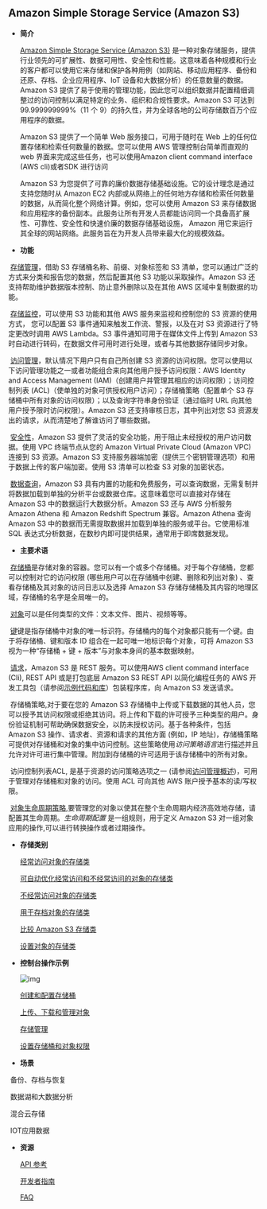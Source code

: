## Amazon Simple Storage Service (Amazon S3)

- **简介**

  [Amazon Simple Storage Service (Amazon S3)](https://docs.aws.amazon.com/s3/index.html) 是一种对象存储服务，提供行业领先的可扩展性、数据可用性、安全性和性能。这意味着各种规模和行业的客户都可以使用它来存储和保护各种用例（如网站、移动应用程序、备份和还原、存档、企业应用程序、IoT 设备和大数据分析）的任意数量的数据。Amazon S3 提供了易于使用的管理功能，因此您可以组织数据并配置精细调整过的访问控制以满足特定的业务、组织和合规性要求。Amazon S3 可达到 99.999999999%（11 个 9）的持久性，并为全球各地的公司存储数百万个应用程序的数据。

  Amazon S3 提供了一个简单 Web 服务接口，可用于随时在 Web 上的任何位置存储和检索任何数量的数据。您可以使用 AWS 管理控制台简单而直观的 web 界面来完成这些任务，也可以使用Amazon client command interface (AWS cli)或者SDK 进行访问

  Amazon S3 为您提供了可靠的廉价数据存储基础设施。它的设计理念是通过支持您随时从 Amazon EC2 内部或从网络上的任何地方存储和检索任何数量的数据，从而简化整个网络计算。例如，您可以使用 Amazon S3 来存储数据和应用程序的备份副本。此服务让所有开发人员都能访问同一个具备高扩展性、可靠性、安全性和快速价廉的数据存储基础设施， Amazon 用它来运行其全球的网站网络。此服务旨在为开发人员带来最大化的规模效益。

  

- **功能**

​       [存储管理](https://docs.aws.amazon.com/AmazonS3/latest/user-guide/storage-management.html)，借助 S3 存储桶名称、前缀、对象标签和 S3 清单，您可以通过广泛的方式来分类和报告您的数据，然后配置其他 S3 功能以采取操作。Amazon S3 还支持帮助维护数据版本控制、防止意外删除以及在其他 AWS 区域中复制数据的功能。

​        [存储监控](https://docs.aws.amazon.com/AmazonS3/latest/dev/monitoring-overview.html)，可以使用 S3 功能和其他 AWS 服务来监视和控制您的 S3 资源的使用方式， 您可以配置 S3 事件通知来触发工作流、警报，以及在对 S3 资源进行了特定更改时调用 AWS Lambda。S3 事件通知可用于在媒体文件上传到 Amazon S3 时自动进行转码，在数据文件可用时进行处理，或者与其他数据存储同步对象。
​       

​        [访问管理](https://docs.aws.amazon.com/AmazonS3/latest/dev/s3-access-control.html)，默认情况下用户只有自己所创建 S3 资源的访问权限。您可以使用以下访问管理功能之一或者功能组合来向其他用户授予访问权限：AWS Identity and Access Management (IAM)（创建用户并管理其相应的访问权限）；访问控制列表 (ACL)（使单独的对象可供授权用户访问）；存储桶策略（配置单个 S3 存储桶中所有对象的访问权限）；以及查询字符串身份验证（通过临时 URL 向其他用户授予限时访问权限）。Amazon S3 还支持审核日志，其中列出对您 S3 资源发出的请求，从而清楚地了解谁访问了哪些数据。

​       [安全性](https://docs.aws.amazon.com/AmazonS3/latest/dev/DataDurability.html)，Amazon S3 提供了灵活的安全功能，用于阻止未经授权的用户访问数据。使用 VPC 终端节点从您的 Amazon Virtual Private Cloud (Amazon VPC) 连接到 S3 资源。Amazon S3 支持服务器端加密（提供三个密钥管理选项）和用于数据上传的客户端加密。使用 S3 清单可以检查 S3 对象的加密状态。

​       [数据查询](https://docs.aws.amazon.com/aws-technical-content/latest/building-data-lakes/in-place-querying.html)，Amazon S3 具有内置的功能和免费服务，可以查询数据，无需复制并将数据加载到单独的分析平台或数据仓库。这意味着您可以直接对存储在 Amazon S3 中的数据运行大数据分析。Amazon S3 还与 AWS 分析服务 Amazon Athena 和 Amazon Redshift Spectrum 兼容。Amazon Athena 查询 Amazon S3 中的数据而无需提取数据并加载到单独的服务或平台。它使用标准 SQL 表达式分析数据，在数秒内即可提供结果，通常用于即席数据发现。

- **主要术语**

​        [存储桶](https://docs.aws.amazon.com/zh_cn/AmazonS3/latest/dev/UsingBucket.html)是存储对象的容器。您可以有一个或多个存储桶。对于每个存储桶，您都可以控制对它的访问权限 (哪些用户可以在存储桶中创建、删除和列出对象) 、查看存储桶及其对象的访问日志以及选择 Amazon S3 存储存储桶及其内容的地理区域，存储桶的名字是全局唯一的。

​       [对象](https://docs.aws.amazon.com/zh_cn/AmazonS3/latest/dev/UsingObjects.html)可以是任何类型的文件：文本文件、图片、视频等等。

​       [键](https://docs.aws.amazon.com/zh_cn/AmazonS3/latest/dev/Introduction.html#BasicsKeys)键是指存储桶中对象的唯一标识符。存储桶内的每个对象都只能有一个键。由于将存储桶、键和版本 ID 组合在一起可唯一地标识每个对象，可将 Amazon S3 视为一种“存储桶 + 键 + 版本”与对象本身间的基本数据映射。

​       [请求](https://docs.aws.amazon.com/zh_cn/AmazonS3/latest/dev/MakingRequests.html)，Amazon S3 是 REST 服务。可以使用AWS client command interface (Cli),  REST API 或是打包底层 Amazon S3 REST API 以简化编程任务的 AWS 开发工具包（请参阅[示例代码和库](https://aws.amazon.com/code)）包装程序库，向 Amazon S3 发送请求。

​      存储桶策略,对于要在您的 Amazon S3 存储桶中上传或下载数据的其他人员，您可以授予其访问权限或拒绝其访问。将上传和下载的许可授予三种类型的用户。身份验证机制可帮助确保数据安全，以防未授权访问。基于各种条件，包括 Amazon S3 操作、请求者、资源和请求的其他方面 (例如，IP 地址)，存储桶策略可提供对存储桶和对象的集中访问控制。这些策略使用*访问策略语言*进行描述并且允许对许可进行集中管理。附加到存储桶的许可适用于该存储桶中的所有对象。

​    访问控制列表ACL, 是基于资源的访问策略选项之一 (请参阅[访问管理概述](https://docs.aws.amazon.com/zh_cn/AmazonS3/latest/dev/access-control-overview.html))，可用于管理对存储桶和对象的访问。使用 ACL 可向其他 AWS 账户授予基本的读/写权限。

​     [对象生命周期策略](https://docs.aws.amazon.com/zh_cn/AmazonS3/latest/user-guide/create-lifecycle.html),要管理您的对象以使其在整个生命周期内经济高效地存储，请配置其生命周期。*生命周期配置* 是一组规则，用于定义 Amazon S3 对一组对象应用的操作,可以进行转换操作或者过期操作。



- **存储类别**

  [经常访问对象的存储类](https://docs.aws.amazon.com/zh_cn/AmazonS3/latest/dev/storage-class-intro.html#sc-freq-data-access) 

  [可自动优化经常访问和不经常访问的对象的存储类](https://docs.aws.amazon.com/zh_cn/AmazonS3/latest/dev/storage-class-intro.html#sc-dynamic-data-access)

  [不经常访问对象的存储类](https://docs.aws.amazon.com/zh_cn/AmazonS3/latest/dev/storage-class-intro.html#sc-infreq-data-access)

  [用于存档对象的存储类](https://docs.aws.amazon.com/zh_cn/AmazonS3/latest/dev/storage-class-intro.html#sc-glacier)

  [比较 Amazon S3 存储类](https://docs.aws.amazon.com/zh_cn/AmazonS3/latest/dev/storage-class-intro.html#sc-compare)

  [设置对象的存储类](https://docs.aws.amazon.com/zh_cn/AmazonS3/latest/dev/storage-class-intro.html#sc-howtoset)

  

- **控制台操作示例**

  

  ![img](https://docs.aws.amazon.com/zh_cn/AmazonS3/latest/gsg/images/flowAll.png)

  

  [创建和配置存储桶](https://docs.aws.amazon.com/zh_cn/AmazonS3/latest/user-guide/create-configure-bucket.html)

  [上传、下载和管理对象](https://docs.aws.amazon.com/zh_cn/AmazonS3/latest/user-guide/create-configure-bucket.html)

  [存储管理](https://docs.aws.amazon.com/zh_cn/AmazonS3/latest/user-guide/storage-management.html)

  [设置存储桶和对象权限](https://docs.aws.amazon.com/zh_cn/AmazonS3/latest/user-guide/set-permissions.html)

  

- **场景**

​    备份、存档与恢复

​    数据湖和大数据分析

​    混合云存储

​    IOT应用数据



- **资源**

  [API 参考](https://docs.aws.amazon.com/zh_cn/AmazonS3/latest/API/Welcome.html)

  [开发者指南](https://docs.aws.amazon.com/zh_cn/AmazonS3/latest/dev/Welcome.html)

  [FAQ](https://amazonaws-china.com/cn/s3/faqs/)

